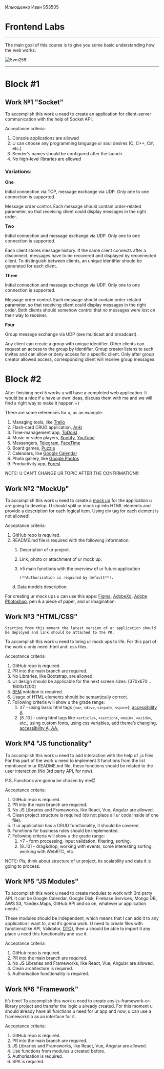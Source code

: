 Ильющенко Иван 953505

# Frontend Labs

---

The main goal of this course is to give you some basic understanding how the web works.

![5vm258](https://user-images.githubusercontent.com/43992068/150689739-d1da58ff-e8bc-4cf1-85a5-fe7089b846d9.jpg)

---

# Block #1

## Work №1 "Socket"

To accomplish this work u need to create an application for client-server communication with the help of Socket API.

Acceptance criteria:

1. Console applications are allowed
2. U can choose any programming language ur soul desires (C, C++, C#, etc.)
3. Sender's names should be configured after the launch
4. No high-level libraries are allowed

### Variations:

**One**

Initial connection via TCP, message exchange via UDP. Only one to one connection is supported.

Message order control. Each message should contain order-related parameter, so that receiving client could display messages in the right order.

**Two**

Initial connection and message exchange via UDP. Only one to one connection is supported.

Each client stores message history. If the same client connects after a disconnect, messages have to be recovered and displayed by reconnected client. To distinguish between clients, an unique identifier should be generated for each client.

**Three**

Initial connection and message exchange via UDP. Only one to one connection is supported.

Message order control. Each message should contain order-related parameter, so that receiving client could display messages in the right order. Both clients should somehow control that no messages were lost on their way to receiver.

**Four**

Group message exchange via UDP (see multicast and broadcast).

Any client can create a group with unique identifier. Other clients can request an access to the group by identifier. Group creator listens to such invites and can allow or deny access for a specific client. Only after group creator allowed access, corresponding client will receive group messages.

# Block #2

After finishing next 5 works u will have a completed web application. It would be a nice if u have ur own ideas, discuss them with me and we will find a right way to make it happen =)

There are some references for u, as an example:

1. Managing tools, like [Trello](https://trello.com/en)
2. Flash-card CRUD application, [Anki](https://apps.ankiweb.net)
3. Time-management app, [ToDoist](https://todoist.com)
4. Music or video players, [Spotify](https://www.spotify.com/by-ru/), [YouTube](https://www.youtube.com)
5. Messangers, [Telegram](https://telegram.org), [FaceTime](https://support.apple.com/en-us/HT204380)
6. Board games, [Puzzle](https://www.jigsawplanet.com/?rc=play&pid=341f5b46da3d)
7. Calendars, like [Google Calendar](https://calendar.google.com/calendar/u/0/r?pli=1)
8. Photo gallery, like [Google Photos](https://www.google.com/photos/about/)
9. Productivity app, [Forest](https://www.forestapp.cc)

NOTE: U CAN’T CHANGE UR TOPIC AFTER THE CONFIRMATION!!!

## Work №2 "MockUp"

To accomplish this work u need to create a [mock up](https://www.researchgate.net/profile/Jan-Marco-Leimeister/publication/241194731/figure/fig2/AS:392809023590401@1470664377080/Example-of-a-mockup.png) for the application u are going to develop. U should split ur mock up into HTML elements and provide a description for each logical item. Using div tag for each element is not allowed!

Acceptance criteria:

1. GitHub repo is required.
2. README.md file is required with the following information:
    1. Description of ur project.
    2. Link, photo or attachment of ur mock up.
    3. ≥5 main functions with the overview of ur future application

           (**Authorisation is required by default**).

   d. Data models description.


For creating ur mock ups u can use this apps: [Figma](https://www.figma.com), [AdobeXd](https://www.adobe.com/products/xd.html), [Adobe Photoshop](https://www.adobe.com/products/photoshop.html), pen & a piece of paper, and ur imagination.

## Work №3 "HTML/CSS"

`Starting from this moment the latest version of ur application should be deployed and link should be attached to the PR.`

To accomplish this work u need to bring ur mock ups to life. For this part of the work u only need .html and .css files.

Acceptance criteria:

1. GitHub repo is required.
2. PR into the main branch are required.
3. No Libraries, like Bootstrap, are allowed.
4. Ur design should be applicable for the next screen sizes: [370x670 .. 1600x1200]
5. [BEM](https://en.bem.info/methodology/quick-start/) notation is required.
6. Usage of HTML elements should be [semantically](https://www.freecodecamp.org/news/semantic-html5-elements/) correct.
7. Following criteria will show u the grade range:
    1. ≤7 - using basic html tags (`<a>`, `<div>`, `<input>`, `<span>`), [accessibility A](https://www.accessiblemetrics.com/blog/what-are-the-levels-of-wcag-compliance/)
    2. [8..10] - using html tags like `<article>`, `<section>`, `<main>`, `<aside>`, etc., using custom fonts, using css variables, add theme’s changing, [accessibility A, AA.](https://www.accessiblemetrics.com/blog/what-are-the-levels-of-wcag-compliance/)


## Work №4 "JS functionality"

To accomplish this work u need to add interaction with the help of .js files. For this part of the work u need to implement 3 functions from the list mentioned in ur README.md file, these functions should be related to the user interaction (No 3rd party API, for now).

P.S. Functions are gonna be chosen by me😈

Acceptance criteria:

1. GitHub repo is required.
2. PR into the main branch are required.
3. No JS Libraries and Frameworks, like React, Vue, Angular are allowed.
4. Clean project structure is required (do not place all ur code inside of one file).
5. If ur application has a CRUD functionality, it should be covered.
6. Functions for business rules should be implemented.
7. Following criteria will show u the grade range:
    1. ≤7 - form processing, input validation, filtering, sorting.
    2. [8..10] - drag&drop, working with events, some interesting sorting, working with WebRTC, etc.


NOTE: Pls, think about structure of ur project, its scalability and data it is going to process.

## Work №5 "JS Modules"

To accomplish this work u need to create modules to work with 3rd party API. It can be Google Calendar, Google Disk, Firebase Services, Mongo DB, AWS S3, Yandex.Maps, GitHub API and so on, whatever ur application needs.’

These modules should be independent, which means that I can add it to any application I want to, and it’s gonna work. U need to create files with functions(like API, Validator, [DTO](https://en.wikipedia.org/wiki/Data_transfer_object)), then u should be able to import it any place u need this functionality and use it.

Acceptance criteria:

1. GitHub repo is required.
2. PR into the main branch are required.
3. No JS Libraries and Frameworks, like React, Vue, Angular are allowed.
4. Clean architecture is required.
5. Authorisation functionality is required.

## Work №6 "Framework"

It’s time! To accomplish this work u need to create any-js-framework-or-library project and  transfer the logic u already created. For this moment u should already have all functions u need for ur app and now, u can use a framework/lib as an interface for it.

Acceptance criteria:

1. GitHub repo is required.
2. PR into the main branch are required.
3. JS Libraries and Frameworks, like React, Vue, Angular are allowed.
4. Use functions from modules u created before.
5. Authorisation is required.
6. SPA is required.
